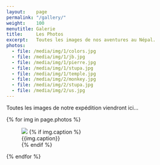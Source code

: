 ```yaml
---
layout:    page
permalink: "/gallery/"
weight:    100
menutitle: Galerie
title:     Les Photos
excerpt:   Toutes les images de nos aventures au Népal.
photos: 
  - file: /media/img/1/colors.jpg
  - file: /media/img/1/jb.jpg
  - file: /media/img/1/pierre.jpg
  - file: /media/img/1/stupa.jpg
  - file: /media/img/1/temple.jpg
  - file: /media/img/2/monkey.jpg
  - file: /media/img/2/stupa.jpg
  - file: /media/img/2/us.jpg
---
```


Toutes les images de notre expédition viendront ici...

<div class="album">
  {% for img in page.photos %}
   <figure>
      <img src="{{ img.file }}" />
      {% if img.caption %}
      <figcaption>{{img.caption}}</figcaption>
      {% endif %}
   </figure>
  {% endfor %}
</div>
